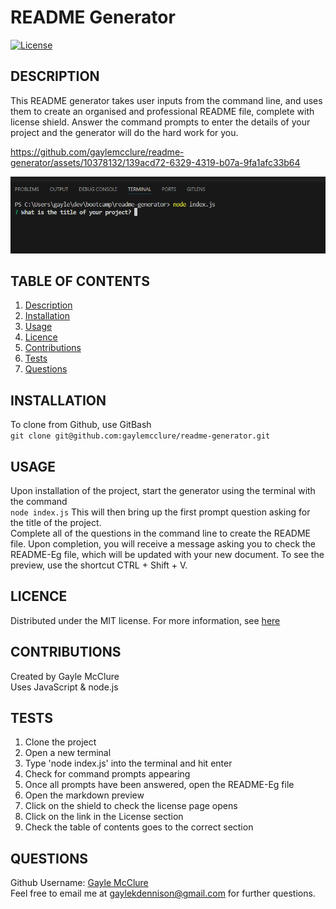 # README Generator

  [![License](https://img.shields.io/badge/License-MIT-blue.svg)](https://opensource.org/licenses/MIT)
  
  ## DESCRIPTION
This README generator takes user inputs from the command line, and uses them to create an organised and professional README file, complete with license shield. Answer the command prompts to enter the details of your project and the generator will do the hard work for you. 


https://github.com/gaylemcclure/readme-generator/assets/10378132/139acd72-6329-4319-b07a-9fa1afc33b64


![screenshot](/images/command.png)

  ## TABLE OF CONTENTS
  
  <ol>
  <li><a href="#description">Description</a></li>
  <li><a href="#installation">Installation</a></li>
  <li><a href="#usage">Usage</a></li>
  <li><a href="#licence">Licence</a> </li>
  <li><a href="#contributions">Contributions</a></li>
  <li><a href="#tests">Tests</a></li>
  <li><a href="#questions">Questions</a></li>
  </ol>
  
  ## INSTALLATION
To clone from Github, use GitBash   
```git clone git@github.com:gaylemcclure/readme-generator.git```
  
  ## USAGE
  Upon installation of the project, start the generator using the terminal with the command   
  ```node index.js```
  This will then bring up the first prompt question asking for the title of the project.   
  Complete all of the questions in the command line to create the README file. Upon completion, you will receive a message asking you to check the README-Eg file, which will be updated with your new document. 
  To see the preview, use the shortcut CTRL + Shift + V. 
  
  ## LICENCE
  Distributed under the MIT license. For more information, see <a href=https://opensource.org/licenses/MIT>here</a>
  
  ## CONTRIBUTIONS
  Created by Gayle McClure   
  Uses JavaScript & node.js
  
  ## TESTS
  1. Clone the project
  2. Open a new terminal
  3. Type 'node index.js' into the terminal and hit enter
  4. Check for command prompts appearing
  5. Once all prompts have been answered, open the README-Eg file
  6. Open the markdown preview
  7. Click on the shield to check the license page opens
  8. Click on the link in the License section
  9. Check the table of contents goes to the correct section
  
  ## QUESTIONS
  Github Username: <a href='https://github.com/gaylemcclure'>Gayle McClure</a>  
  Feel free to email me at gaylekdennison@gmail.com for further questions. 
